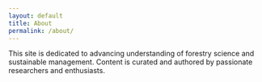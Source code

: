 ```yaml
---
layout: default
title: About
permalink: /about/
---
```


This site is dedicated to advancing understanding of forestry science and sustainable management. Content is curated and authored by passionate researchers and enthusiasts.
